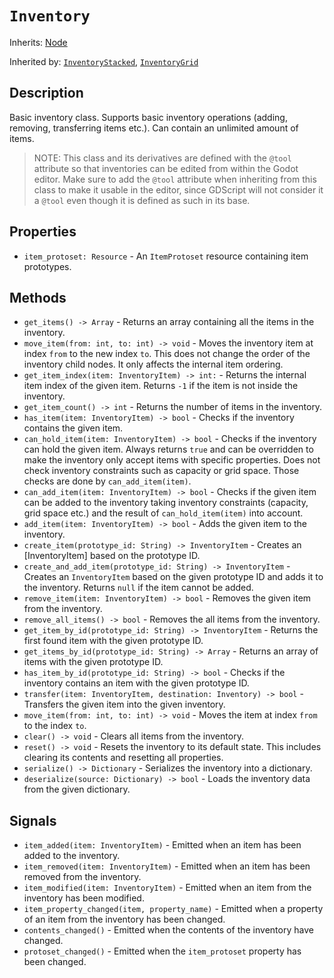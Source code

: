 # `Inventory`

Inherits: [Node](https://docs.godotengine.org/en/stable/classes/class_node.html)

Inherited by: [`InventoryStacked`](./inventory_stacked.md), [`InventoryGrid`](./inventory_grid.md)

## Description

Basic inventory class. Supports basic inventory operations (adding, removing, transferring items etc.). Can contain an unlimited amount of items.

> NOTE: This class and its derivatives are defined with the `@tool` attribute so that inventories can be edited from within the Godot editor. Make sure to add the `@tool` attribute when inheriting from this class to make it usable in the editor, since GDScript will not consider it a `@tool` even though it is defined as such in its base.

## Properties

* `item_protoset: Resource` - An `ItemProtoset` resource containing item prototypes.

## Methods

* `get_items() -> Array` - Returns an array containing all the items in the inventory.
* `move_item(from: int, to: int) -> void` - Moves the inventory item at index `from` to the new index `to`. This does not change the order of the inventory child nodes. It only affects the internal item ordering.
* `get_item_index(item: InventoryItem) -> int:` - Returns the internal item index of the given item. Returns `-1` if the item is not inside the inventory.
* `get_item_count() -> int` - Returns the number of items in the inventory.
* `has_item(item: InventoryItem) -> bool` - Checks if the inventory contains the given item.
* `can_hold_item(item: InventoryItem) -> bool` - Checks if the inventory can hold the given item. Always returns `true` and can be overridden to make the inventory only accept items with specific properties. Does not check inventory constraints such as capacity or grid space. Those checks are done by `can_add_item(item)`.
* `can_add_item(item: InventoryItem) -> bool` - Checks if the given item can be added to the inventory taking inventory constraints (capacity, grid space etc.) and the result of `can_hold_item(item)` into account.
* `add_item(item: InventoryItem) -> bool` - Adds the given item to the inventory.
* `create_item(prototype_id: String) -> InventoryItem` - Creates an [InventoryItem] based on the prototype ID.
* `create_and_add_item(prototype_id: String) -> InventoryItem` - Creates an `InventoryItem` based on the given prototype ID and adds it to the inventory. Returns `null` if the item cannot be added.
* `remove_item(item: InventoryItem) -> bool` - Removes the given item from the inventory.
* `remove_all_items() -> bool` - Removes the all items from the inventory.
* `get_item_by_id(prototype_id: String) -> InventoryItem` - Returns the first found item with the given prototype ID.
* `get_items_by_id(prototype_id: String) -> Array` - Returns an array of items with the given prototype ID.
* `has_item_by_id(prototype_id: String) -> bool` - Checks if the inventory contains an item with the given prototype ID.
* `transfer(item: InventoryItem, destination: Inventory) -> bool` - Transfers the given item into the given inventory.
* `move_item(from: int, to: int) -> void` - Moves the item at index `from` to the index `to`.
* `clear() -> void` - Clears all items from the inventory.
* `reset() -> void` - Resets the inventory to its default state. This includes clearing its contents and resetting all properties.
* `serialize() -> Dictionary` - Serializes the inventory into a dictionary.
* `deserialize(source: Dictionary) -> bool` - Loads the inventory data from the given dictionary.

## Signals

* `item_added(item: InventoryItem)` - Emitted when an item has been added to the inventory.
* `item_removed(item: InventoryItem)` - Emitted when an item has been removed from the inventory.
* `item_modified(item: InventoryItem)` - Emitted when an item from the inventory has been modified.
* `item_property_changed(item, property_name)` - Emitted when a property of an item from the inventory has been changed.
* `contents_changed()` - Emitted when the contents of the inventory have changed.
* `protoset_changed()` - Emitted when the `item_protoset` property has been changed.
